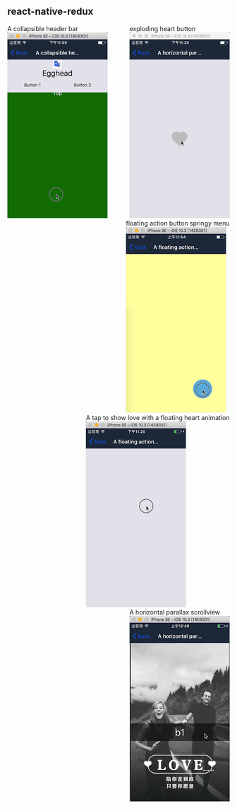 ## react-native-redux

<div style="margin:0,padding:0px;float:left">
	<div>A collapsible header bar</div>
	<img src="./Examples/CollapsibleHeaderBar.gif">
</div>

<div style="margin:0,padding:0px;float:right">
	<div>exploding heart button</div>
	<img src="./Examples/ExplodingHeartButton.gif">
</div>

<div style="margin:0,padding:0px;float:right">
    <div>floating action button springy menu</div>
    <img src="./Examples/FloatingButton.gif">
</div>

<div style="margin:0,padding:0px;float:right">
    <div>A tap to show love with a floating heart animation</div>
    <img src="./Examples/ShowLoveWithFloating.gif">
</div>

<div style="margin:0,padding:0px;float:right">
    <div>A horizontal parallax scrollview</div>
    <img src="./Examples/HorizontalParallax.gif">
</div>

